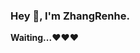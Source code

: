 ### Hey 👋, I'm ZhangRenhe.
<!--
<a href="https://blog.csdn.net/PecoHe">
  <img align="left" alt="StdCoutZRH's blog." width="22px" src="https://cdn.jsdelivr.net/npm/simple-icons@4.19.0/icons/blogger.svg" />
</a>
<a href="https://leetcode-cn.com/u/hundredays/">
  <img align="left" alt="StdCoutZRH's Leetcode" width="22px" src="https://cdn.jsdelivr.net/npm/simple-icons@4.19.0/icons/leetcode.svg" />
</a>
<a href="https://www.zhihu.com/people/xiao-wu-gui-di-di-di">
  <img align="left" alt="StdCoutZRH's Zhihu" width="22px" src="https://cdn.jsdelivr.net/npm/simple-icons@v3/icons/zhihu.svg" />
</a>
<a href="https://github.com/StdCoutZRH">
  <img align="left" alt="StdCoutZRH's Github" width="22px" src="https://cdn.jsdelivr.net/npm/simple-icons@v3/icons/github.svg" />
</a>

<br />
<br />

Hi there, I'm **Zhang Renhe**, a **Computer Science student** 🙍🚀 from ECNU 🏛. 

<img align="right" alt="GIF" width="250px" src="https://i.pinimg.com/originals/e4/26/70/e426702edf874b181aced1e2fa5c6cde.gif" />

**Personal Stuffs:**

- 👨‍💻 I'm currently a student at East China Normal University, engaged in CV research;
- 🤔 My interests are with Computer Vision, Machine Learning, Robot, etc..;
- 💼 I'm studying for a master's degree in computer science and technology;
- 📫 Please email via stdcoutzrh@gmail.com to reach me;
- 💬 Ask me about anything, I am happy to help.

**Languages and Tools:**  

<code><img height="20" src="https://avatars.githubusercontent.com/u/5009934?s=200&v=4"></code>
<code><img height="20" src="https://avatars.githubusercontent.com/u/15658638?s=200&v=4"></code>
<code><img height="20" src="https://avatars.githubusercontent.com/u/547448?s=200&v=4"></code>

<code><img height="20" src="https://raw.githubusercontent.com/github/explore/80688e429a7d4ef2fca1e82350fe8e3517d3494d/topics/python/python.png"></code>
<code><img height="20" src="https://raw.githubusercontent.com/github/explore/80688e429a7d4ef2fca1e82350fe8e3517d3494d/topics/cpp/cpp.png"></code>
<code><img height="20" src="https://raw.githubusercontent.com/github/explore/80688e429a7d4ef2fca1e82350fe8e3517d3494d/topics/git/git.png"></code>
<code><img height="20" src="https://raw.githubusercontent.com/github/explore/80688e429a7d4ef2fca1e82350fe8e3517d3494d/topics/terminal/terminal.png"></code>

**Github Stats:**

![StdCoutZRH's github stats](https://github-readme-stats.vercel.app/api?username=StdCoutZRH&show_icons=true&hide_border=true)
![StdCoutZRH's Top Languages Card](https://github-readme-stats.vercel.app/api/top-langs/?username=StdCoutZRH&langs_count=9&hide=Jupyter%20Notebook&hide_border=true&exclude_repo&layout=compact&custom_title=Most%20Used%20Languages%20(Top%208))
-->
**Waiting...❤️❤️❤️**
